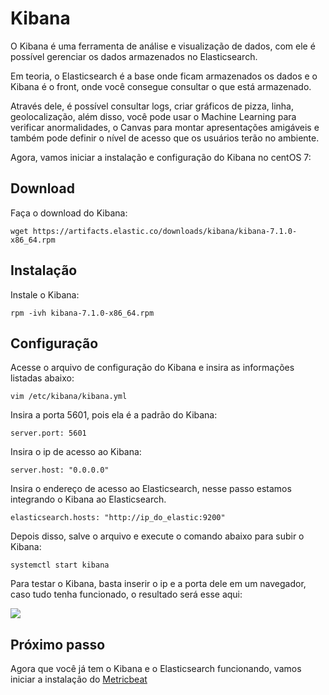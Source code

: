 # Kibana

O Kibana é uma ferramenta de análise e visualização de dados, com ele é possível gerenciar os dados armazenados no Elasticsearch. 

Em teoria, o Elasticsearch é a base onde ficam armazenados os dados e o Kibana é o front, onde você consegue consultar o que está armazenado.

Através dele, é possível consultar logs, criar gráficos de pizza, linha, geolocalização, além disso, você pode usar o Machine Learning para verificar anormalidades, o Canvas para montar apresentações amigáveis e também pode definir o nível de acesso que os usuários terão no ambiente.

Agora, vamos iniciar a instalação e configuração do Kibana no centOS 7:


## Download

Faça o download do Kibana: 
```
wget https://artifacts.elastic.co/downloads/kibana/kibana-7.1.0-x86_64.rpm
```

## Instalação

Instale o Kibana:
```
rpm -ivh kibana-7.1.0-x86_64.rpm
```

## Configuração

Acesse o arquivo de configuração do Kibana e insira as informações listadas abaixo: 
```
vim /etc/kibana/kibana.yml
```

Insira a porta 5601, pois ela é a padrão do Kibana: 
```
server.port: 5601
```

Insira o ip de acesso ao Kibana:
```
server.host: "0.0.0.0"
```

Insira o endereço de acesso ao Elasticsearch, nesse passo estamos integrando o Kibana ao Elasticsearch.
```
elasticsearch.hosts: "http://ip_do_elastic:9200"
```

Depois disso, salve o arquivo e execute o comando abaixo para subir o Kibana:
```
systemctl start kibana
```

Para testar o Kibana, basta inserir o ip e a porta dele em um navegador, caso tudo tenha funcionado, o resultado será esse aqui:

![](/images/kibana.jpg)

## Próximo passo ##
Agora que você já tem o Kibana e o Elasticsearch funcionando, vamos iniciar a instalação do [Metricbeat](https://github.com/sysadminas/elastic-zero-to-hero/blob/master/lab/metricbeat.md)
